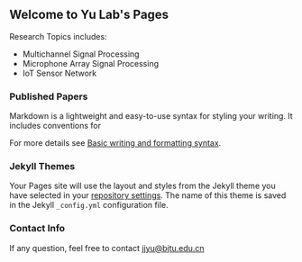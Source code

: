 ## Welcome to Yu Lab's Pages
Research Topics includes:
- Multichannel Signal Processing
- Microphone Array Signal Processing
- IoT Sensor Network

### Published Papers

Markdown is a lightweight and easy-to-use syntax for styling your writing. It includes conventions for


For more details see [Basic writing and formatting syntax](https://docs.github.com/en/github/writing-on-github/getting-started-with-writing-and-formatting-on-github/basic-writing-and-formatting-syntax).

### Jekyll Themes

Your Pages site will use the layout and styles from the Jekyll theme you have selected in your [repository settings](https://github.com/crystalyuu/YuLab.github.io/settings/pages). The name of this theme is saved in the Jekyll `_config.yml` configuration file.

### Contact Info
If any question, feel free to contact jjyu@bjtu.edu.cn

